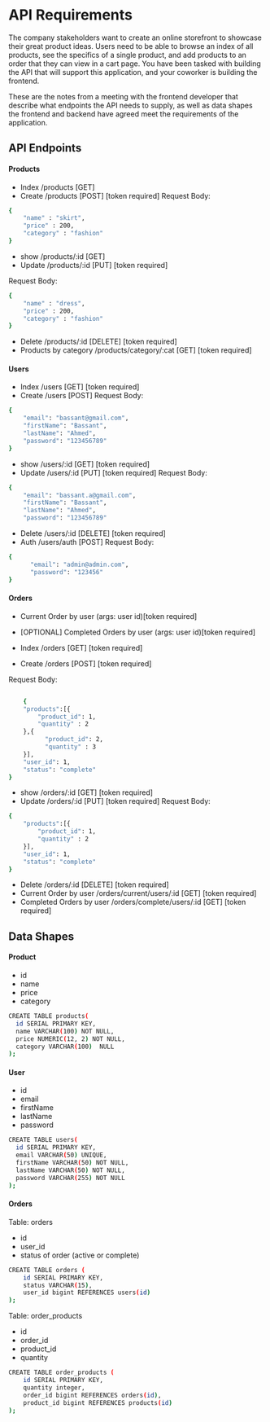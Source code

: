 # API Requirements
The company stakeholders want to create an online storefront to showcase their great product ideas. Users need to be able to browse an index of all products, see the specifics of a single product, and add products to an order that they can view in a cart page. You have been tasked with building the API that will support this application, and your coworker is building the frontend.

These are the notes from a meeting with the frontend developer that describe what endpoints the API needs to supply, as well as data shapes the frontend and backend have agreed meet the requirements of the application. 

## API Endpoints
#### Products

- Index /products [GET]
- Create /products [POST] [token required]
Request Body:
```bash
{
    "name" : "skirt",
    "price" : 200,
    "category" : "fashion"
}
```

- show /products/:id [GET]
- Update /products/:id [PUT] [token required]

Request Body:
```bash
{
    "name" : "dress",
    "price" : 200,
    "category" : "fashion"
}
```

- Delete /products/:id [DELETE] [token required]
- Products by category /products/category/:cat [GET] [token required]

#### Users
- Index /users [GET] [token required]
- Create /users [POST] 
Request Body:
```bash
{
    "email": "bassant@gmail.com",
    "firstName": "Bassant",
    "lastName": "Ahmed",
    "password": "123456789"
}
```

- show /users/:id [GET] [token required]
- Update /users/:id [PUT] [token required]
Request Body:
```bash
{
    "email": "bassant.a@gmail.com",
    "firstName": "Bassant",
    "lastName": "Ahmed",
    "password": "123456789"
```
- Delete /users/:id [DELETE] [token required]
- Auth /users/auth [POST] 
Request Body:
```bash
{
      "email": "admin@admin.com",
      "password": "123456"
}
```

#### Orders
- Current Order by user (args: user id)[token required]
- [OPTIONAL] Completed Orders by user (args: user id)[token required]

- Index /orders [GET] [token required]
- Create /orders [POST] [token required]

Request Body:
```bash

    {
    "products":[{
        "product_id": 1,
        "quantity" : 2
    },{
          "product_id": 2,
          "quantity" : 3 
    }],
    "user_id": 1,
    "status": "complete"
}

```

- show /orders/:id [GET] [token required]
- Update /orders/:id [PUT] [token required]
Request Body:
``` bash
{
    "products":[{
        "product_id": 1,
        "quantity" : 2
    }],
    "user_id": 1,
    "status": "complete"
}
```
- Delete /orders/:id [DELETE] [token required]
- Current Order by user /orders/current/users/:id [GET] [token required]
- Completed Orders by user /orders/complete/users/:id [GET] [token required]


## Data Shapes
#### Product
-  id
- name
- price
- category
```bash
CREATE TABLE products(
  id SERIAL PRIMARY KEY,
  name VARCHAR(100) NOT NULL,
  price NUMERIC(12, 2) NOT NULL, 
  category VARCHAR(100)  NULL
);
```

#### User
- id
- email
- firstName
- lastName
- password
```bash
CREATE TABLE users(
  id SERIAL PRIMARY KEY,
  email VARCHAR(50) UNIQUE,
  firstName VARCHAR(50) NOT NULL,
  lastName VARCHAR(50) NOT NULL,
  password VARCHAR(255) NOT NULL
);
```

#### Orders
Table: orders
- id
- user_id
- status of order (active or complete)

```bash
CREATE TABLE orders (
    id SERIAL PRIMARY KEY,
    status VARCHAR(15),
    user_id bigint REFERENCES users(id)
);
```

Table: order_products
- id
- order_id 
- product_id 
- quantity 
```bash
CREATE TABLE order_products (
    id SERIAL PRIMARY KEY,
    quantity integer,
    order_id bigint REFERENCES orders(id),
    product_id bigint REFERENCES products(id)
);
```